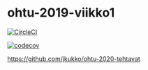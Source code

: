 # ohtu-2019-viikko1

[![CircleCI](https://circleci.com/gh/jkukko/ohtu-2019-viikko1.svg?style=svg)](https://circleci.com/gh/jkukko/ohtu-2019-viikko1)

[![codecov](https://codecov.io/gh/jkukko/ohtu-2019-viikko1/branch/master/graph/badge.svg)](https://codecov.io/gh/jkukko/ohtu-2019-viikko1)

https://github.com/jkukko/ohtu-2020-tehtavat
